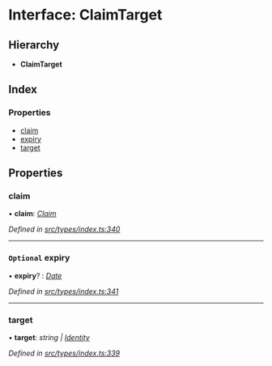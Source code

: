 # Interface: ClaimTarget

## Hierarchy

* **ClaimTarget**

## Index

### Properties

* [claim](claimtarget.md#claim)
* [expiry](claimtarget.md#optional-expiry)
* [target](claimtarget.md#target)

## Properties

###  claim

• **claim**: *[Claim](../globals.md#claim)*

*Defined in [src/types/index.ts:340](https://github.com/PolymathNetwork/polymesh-sdk/blob/da32f46a/src/types/index.ts#L340)*

___

### `Optional` expiry

• **expiry**? : *[Date](../enums/transactionargumenttype.md#date)*

*Defined in [src/types/index.ts:341](https://github.com/PolymathNetwork/polymesh-sdk/blob/da32f46a/src/types/index.ts#L341)*

___

###  target

• **target**: *string | [Identity](../classes/identity.md)*

*Defined in [src/types/index.ts:339](https://github.com/PolymathNetwork/polymesh-sdk/blob/da32f46a/src/types/index.ts#L339)*
